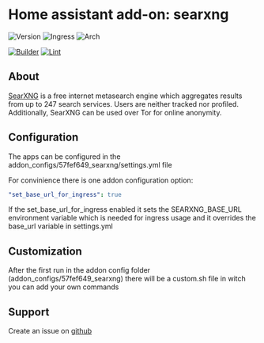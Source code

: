 # Home assistant add-on: searxng

![Version](https://img.shields.io/badge/dynamic/json?label=Version&query=%24.version&url=https%3A%2F%2Fraw.githubusercontent.com%2FDDanii%2FHA-Add-ons-by-DDanii%2Fmaster%2Fsearxng%2Fconfig.json)
![Ingress](https://img.shields.io/badge/dynamic/json?label=Ingress&query=%24.ingress&url=https%3A%2F%2Fraw.githubusercontent.com%2FDDanii%2FHA-Add-ons-by-DDanii%2Fmaster%2Fsearxng%2Fconfig.json)
![Arch](https://img.shields.io/badge/dynamic/json?color=success&label=Arch&query=%24.arch&url=https%3A%2F%2Fraw.githubusercontent.com%2FDDanii%2FHA-Add-ons-by-DDanii%2Fmaster%2Fsearxng%2Fconfig.json)

[![Builder](https://github.com/DDanii/HA-Add-ons-by-DDanii/actions/workflows/builder.yaml/badge.svg)](https://github.com/DDanii/HA-Add-ons-by-DDanii/actions/workflows/builder.yaml)
[![Lint](https://github.com/DDanii/HA-Add-ons-by-DDanii/actions/workflows/lint.yaml/badge.svg)](https://github.com/DDanii/HA-Add-ons-by-DDanii/actions/workflows/lint.yaml)

## About

[SearXNG](https://docs.searxng.org/index.html) is a free internet metasearch engine which aggregates results from up to 247 search services. Users are neither tracked nor profiled. Additionally, SearXNG can be used over Tor for online anonymity.

## Configuration

The apps can be configured in the addon_configs/57fef649_searxng/settings.yml file

For convinience there is one addon configuration option:

```yaml
"set_base_url_for_ingress": true
```

If the set_base_url_for_ingress enabled it sets the SEARXNG_BASE_URL environment variable which is needed for ingress usage and it overrides the base_url variable in settings.yml

## Customization

After the first run in the addon config folder (addon_configs/57fef649_searxng) there will be a custom.sh file in witch you can add your own commands

## Support

Create an issue on [github](https://github.com/DDanii/HA-Add-ons-by-DDanii/issues/new)
